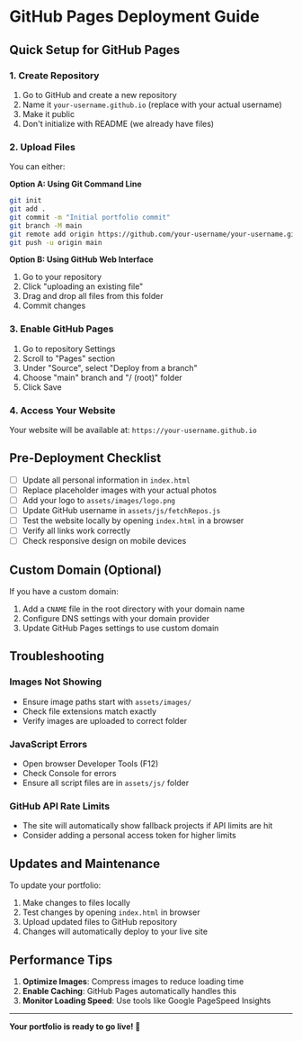 # GitHub Pages Deployment Guide

## Quick Setup for GitHub Pages

### 1. Create Repository
1. Go to GitHub and create a new repository
2. Name it `your-username.github.io` (replace with your actual username)
3. Make it public
4. Don't initialize with README (we already have files)

### 2. Upload Files
You can either:

**Option A: Using Git Command Line**
```bash
git init
git add .
git commit -m "Initial portfolio commit"
git branch -M main
git remote add origin https://github.com/your-username/your-username.github.io.git
git push -u origin main
```

**Option B: Using GitHub Web Interface**
1. Go to your repository
2. Click "uploading an existing file"
3. Drag and drop all files from this folder
4. Commit changes

### 3. Enable GitHub Pages
1. Go to repository Settings
2. Scroll to "Pages" section
3. Under "Source", select "Deploy from a branch"
4. Choose "main" branch and "/ (root)" folder
5. Click Save

### 4. Access Your Website
Your website will be available at: `https://your-username.github.io`

## Pre-Deployment Checklist

- [ ] Update all personal information in `index.html`
- [ ] Replace placeholder images with your actual photos
- [ ] Add your logo to `assets/images/logo.png`
- [ ] Update GitHub username in `assets/js/fetchRepos.js`
- [ ] Test the website locally by opening `index.html` in a browser
- [ ] Verify all links work correctly
- [ ] Check responsive design on mobile devices

## Custom Domain (Optional)

If you have a custom domain:

1. Add a `CNAME` file in the root directory with your domain name
2. Configure DNS settings with your domain provider
3. Update GitHub Pages settings to use custom domain

## Troubleshooting

### Images Not Showing
- Ensure image paths start with `assets/images/`
- Check file extensions match exactly
- Verify images are uploaded to correct folder

### JavaScript Errors
- Open browser Developer Tools (F12)
- Check Console for errors
- Ensure all script files are in `assets/js/` folder

### GitHub API Rate Limits
- The site will automatically show fallback projects if API limits are hit
- Consider adding a personal access token for higher limits

## Updates and Maintenance

To update your portfolio:
1. Make changes to files locally
2. Test changes by opening `index.html` in browser
3. Upload updated files to GitHub repository
4. Changes will automatically deploy to your live site

## Performance Tips

1. **Optimize Images**: Compress images to reduce loading time
2. **Enable Caching**: GitHub Pages automatically handles this
3. **Monitor Loading Speed**: Use tools like Google PageSpeed Insights

---

**Your portfolio is ready to go live! 🚀**
